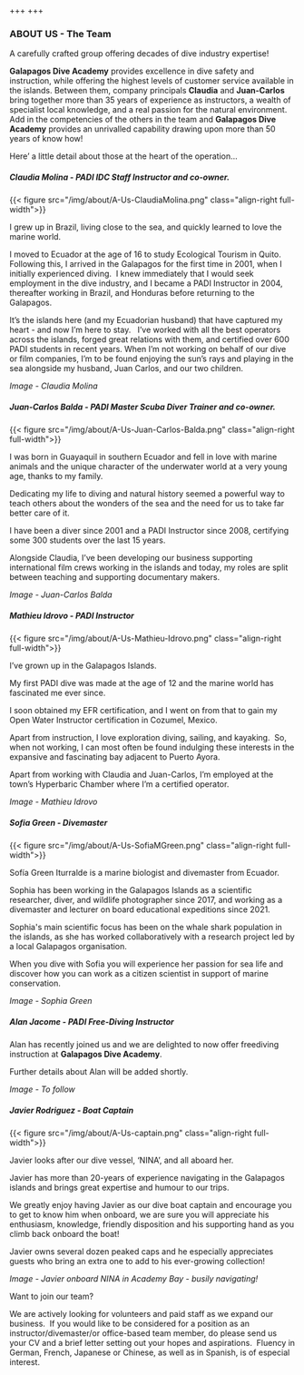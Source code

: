 +++
+++

### ABOUT US - The Team

<span class="strapline">A carefully crafted group offering decades of dive industry expertise! </span>


**Galapagos Dive Academy** provides excellence in dive safety and instruction, while offering the highest levels of customer service available in the islands.  Between them, company principals **Claudia** and **Juan-Carlos** bring together more than 35 years of experience as instructors, a wealth of specialist local knowledge, and a real passion for the natural environment. Add in the competencies of the others in the team and **Galapagos Dive Academy** provides an unrivalled capability drawing upon more than 50 years of know how!

Here’ a little detail about those at the heart of the operation...
 
##### Claudia Molina - PADI IDC Staff Instructor and co-owner.

{{< figure src="/img/about/A-Us-ClaudiaMolina.png" class="align-right full-width">}}

I grew up in Brazil, living close to the sea, and quickly learned to love the marine world.  

I moved to Ecuador at the age of 16 to study Ecological Tourism in Quito.  Following this, I arrived in the Galapagos for the first time in 2001, when I initially experienced diving.  I knew immediately that I would seek employment in the dive industry, and I became a PADI Instructor in 2004, thereafter working in Brazil, and Honduras before returning to the Galapagos.  

It’s the islands here (and my Ecuadorian husband) that have captured my heart - and now I’m here to stay.
 
I’ve worked with all the best operators across the islands, forged great relations with them, and certified over 600 PADI students in recent years. When I’m not working on behalf of our dive or film companies, I’m to be found enjoying the sun’s rays and playing in the sea alongside my husband, Juan Carlos, and our two children.

*Image - Claudia Molina*

<div class="grey-bar"></div>

##### Juan-Carlos Balda - PADI Master Scuba Diver Trainer and co-owner.

{{< figure src="/img/about/A-Us-Juan-Carlos-Balda.png" class="align-right full-width">}}

I was born in Guayaquil in southern Ecuador and fell in love with marine animals and the unique character of the underwater world at a very young age, thanks to my family.  

Dedicating my life to diving and natural history seemed a powerful way to teach others about the wonders of the sea and the need for us to take far better care of it.   

I have been a diver since 2001 and a PADI Instructor since 2008, certifying some 300 students over the last 15 years.  

Alongside Claudia, I’ve been developing our business supporting international film crews working in the islands and today, my roles are split between teaching and supporting documentary makers.

*Image - Juan-Carlos Balda*

<div class="grey-bar"></div>

##### Mathieu Idrovo - PADI Instructor 

{{< figure src="/img/about/A-Us-Mathieu-Idrovo.png" class="align-right full-width">}}

I’ve grown up in the Galapagos Islands. 

My first PADI dive was made at the age of 12 and the marine world has fascinated me ever since.  

I soon obtained my EFR certification, and I went on from that to gain my Open Water Instructor certification in Cozumel, Mexico.

Apart from instruction, I love exploration diving, sailing, and kayaking.  So, when not working, I can most often be found indulging these interests in the expansive and fascinating bay adjacent to Puerto Ayora.

Apart from working with Claudia and Juan-Carlos, I’m employed at the town’s Hyperbaric Chamber where I’m a certified operator.

*Image - Mathieu Idrovo*

<div class="grey-bar"></div>

##### Sofia Green - Divemaster

{{< figure src="/img/about/A-Us-SofiaMGreen.png" class="align-right full-width">}}

Sofía Green Iturralde is a marine biologist and divemaster from Ecuador. 

Sophia has been working in the Galapagos Islands as a scientific researcher, diver, and wildlife photographer since 2017, and working as a divemaster and lecturer on board educational expeditions since 2021. 

Sophia's main scientific focus has been on the whale shark population in the islands, as she has worked collaboratively with a research project led by a local Galapagos organisation. 

When you dive with Sofia you will experience her passion for sea life and discover how you can work as a citizen scientist in support of marine conservation. 

*Image - Sophia Green*

<div class="grey-bar"></div>

##### Alan Jacome - PADI Free-Diving Instructor

Alan has recently joined us and we are delighted to now offer freediving instruction at **Galapagos Dive Academy**.  

Further details about Alan will be added shortly.

*Image - To follow*

<div class="grey-bar"></div>

##### Javier Rodriguez - Boat Captain

{{< figure src="/img/about/A-Us-captain.png" class="align-right full-width">}}

Javier looks after our dive vessel, ‘NINA’, and all aboard her.  

Javier has more than 20-years of experience navigating in the Galapagos islands and brings great expertise and humour to our trips.  

We greatly enjoy having Javier as our dive boat captain and encourage you to get to know him when onboard, we are sure you will appreciate his enthusiasm, knowledge, friendly disposition and his supporting hand as you climb back onboard the boat!

Javier owns several dozen peaked caps and he especially appreciates guests who bring an extra one to add to his ever-growing collection! 

*Image - Javier onboard NINA in Academy Bay - busily navigating!*

<div class="grey-bar"></div>

<span class="strapline">Want to join our team? </span>

We are actively looking for volunteers and paid staff as we expand our business.  If you would like to be considered for a position as an instructor/divemaster/or office-based team member, do please send us your CV and a brief letter setting out your hopes and aspirations.  Fluency in German, French, Japanese or Chinese, as well as in Spanish, is of especial interest.

